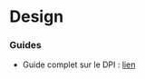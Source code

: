 # Design

### Guides

- Guide complet sur le DPI : [lien](http://sebastien-gabriel.com/designers-guide-to-dpi/)
